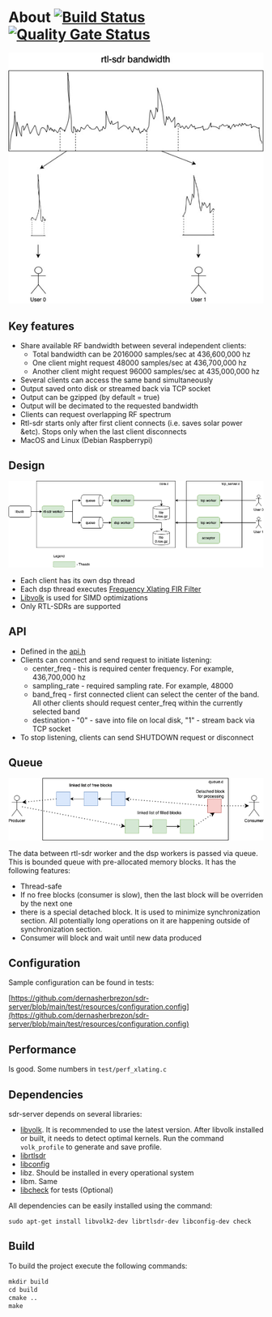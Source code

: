 # About [![Build Status](https://travis-ci.com/dernasherbrezon/sdr-server.svg?branch=main)](https://travis-ci.com/dernasherbrezon/sdr-server) [![Quality Gate Status](https://sonarcloud.io/api/project_badges/measure?project=dernasherbrezon_sdr-server&metric=alert_status)](https://sonarcloud.io/dashboard?id=dernasherbrezon_sdr-server)

![design](/docs/dsp.jpg?raw=true)

## Key features

 * Share available RF bandwidth between several independent clients:
   * Total bandwidth can be 2016000 samples/sec at 436,600,000 hz
   * One client might request 48000 samples/sec at 436,700,000 hz
   * Another client might request 96000 samples/sec at 435,000,000 hz
 * Several clients can access the same band simultaneously
 * Output saved onto disk or streamed back via TCP socket
 * Output can be gzipped (by default = true)
 * Output will be decimated to the requested bandwidth
 * Clients can request overlapping RF spectrum
 * Rtl-sdr starts only after first client connects (i.e. saves solar power &etc). Stops only when the last client disconnects
 * MacOS and Linux (Debian Raspberrypi)
 
## Design

![design](/docs/threads.png?raw=true)

 * Each client has its own dsp thread
 * Each dsp thread executes [Frequency Xlating FIR Filter](http://blog.sdr.hu/grblocks/xlating-fir.html)
 * [Libvolk](https://www.libvolk.org) is used for SIMD optimizations
 * Only RTL-SDRs are supported
 
## API

 * Defined in the [api.h](https://github.com/dernasherbrezon/sdr-server/blob/main/src/api.h)
 * Clients can connect and send request to initiate listening:
   * center_freq - this is required center frequency. For example, 436,700,000 hz
   * sampling_rate - required sampling rate. For example, 48000
   * band\_freq - first connected client can select the center of the band. All other clients should request center\_freq within the currently selected band
   * destination - "0" - save into file on local disk, "1" - stream back via TCP socket
 * To stop listening, clients can send SHUTDOWN request or disconnect
 
## Queue

![design](/docs/queue.png?raw=true)

The data between rtl-sdr worker and the dsp workers is passed via queue. This is bounded queue with pre-allocated memory blocks. It has the following features:

 * Thread-safe
 * If no free blocks (consumer is slow), then the last block will be overriden by the next one
 * there is a special detached block. It is used to minimize synchronization section. All potentially long operations on it are happening outside of synchronization section.
 * Consumer will block and wait until new data produced
 
## Configuration

Sample configuration can be found in tests:

[https://github.com/dernasherbrezon/sdr-server/blob/main/test/resources/configuration.config](https://github.com/dernasherbrezon/sdr-server/blob/main/test/resources/configuration.config)

## Performance

Is good. Some numbers in ```test/perf_xlating.c```
 
## Dependencies

sdr-server depends on several libraries:

 * [libvolk](https://www.libvolk.org). It is recommended to use the latest version. After libvolk installed or built, it needs to detect optimal kernels. Run the command ```volk_profile``` to generate and save profile.
 * [librtlsdr](https://github.com/steve-m/librtlsdr)
 * [libconfig](https://hyperrealm.github.io/libconfig/libconfig_manual.html)
 * libz. Should be installed in every operational system
 * libm. Same
 * [libcheck](https://libcheck.github.io/check/) for tests (Optional)
 
All dependencies can be easily installed using the command:

```
sudo apt-get install libvolk2-dev librtlsdr-dev libconfig-dev check
```

## Build

To build the project execute the following commands:

```
mkdir build
cd build
cmake ..
make
```
